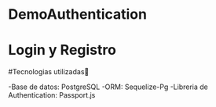 # DemoAuthentication
<h1> Login y Registro </h1>

#Tecnologias utilizadas🔧

-Base de datos: PostgreSQL 
-ORM: Sequelize-Pg
-Libreria de Authentication: Passport.js

